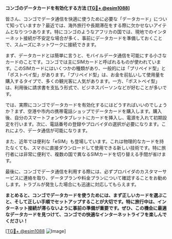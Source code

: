 **コンゴのデータカードを有効化する方法 [[TG💪+ @esim1088](https://t.me/s/esim1088)]**

皆さん、コンゴでデータ通信を快適に使うために必要な「データカード」について知っていますか？最近では、海外旅行や長期滞在をする際に欠かせないアイテムとなりつつあります。特にコンゴのようなアフリカの国では、現地でのインターネット接続が不安定な場合が多く、事前にデータカードを準備しておくことで、スムーズにネットワークに接続できます。

まず、データカードとは簡単に言うと、モバイルデータ通信を可能にする小さなカードのことです。コンゴでは主にSIMカードと呼ばれるものが使われています。このSIMカードにはいくつかの種類があり、一般的には「プリペイド型」と「ポストペイ型」があります。「プリペイド型」は、お金を前払いして使用量を購入するタイプで、多くの観光客に人気があります。一方、「ポストペイ型」は、利用後に請求書を支払う形式で、ビジネスパーソンなどが好むことが多いです。

では、実際にコンゴでデータカードを有効化するにはどうすればいいのでしょうか？まず、空港や市内の携帯電話ショップでデータカードを購入します。購入後、自分のスマートフォンやタブレットにカードを挿入し、電源を入れて初期設定を行います。次に、電話番号の登録やプロバイダの選択が必要になります。これにより、データ通信が可能になります。

また、近年では便利な「eSIM」も登場しています。これは物理的なカードを持たなくても、スマホに直接ダウンロードして使用できる新しい技術です。特に旅行者には非常に便利で、複数の国で異なるSIMカードを切り替える手間が省けます。

最後に、コンゴでデータ通信を利用する際には、必ずプロバイダのカスタマーサービスに連絡を取り、データプランや料金プランについて確認することをお勧めします。トラブルが発生した場合にも迅速に対応してもらえます。

**まとめると、コンゴでデータカードを使うためには、まず正しいカードを選ぶこと、そして正しい手順でセットアップすることが大切です。特に旅行中は、インターネット接続が滞らないように事前の準備が重要です。ぜひ、この機会に最適なデータカードを見つけて、コンゴでの快適なインターネットライフを楽しんでください！**

[[TG💪+ @esim1088](https://t.me/s/esim1088) ![Image](https://i.postimg.cc/Y0z9fWf4/image.png)]